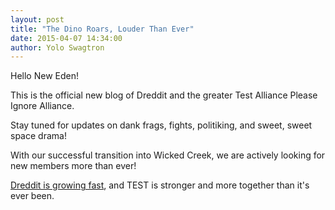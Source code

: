 ```yaml
---
layout: post
title: "The Dino Roars, Louder Than Ever"
date: 2015-04-07 14:34:00
author: Yolo Swagtron
---
```


Hello New Eden!

This is the official new blog of Dreddit and the greater Test Alliance Please Ignore Alliance.

Stay tuned for updates on dank frags, fights, politiking, and sweet,
sweet space drama!

With our successful transition into Wicked Creek, we are actively looking for new members more than ever!

[Dreddit is growing fast](http://evemaps.dotlan.net/corp/Dreddit), and TEST is stronger and more together than it's ever been.
